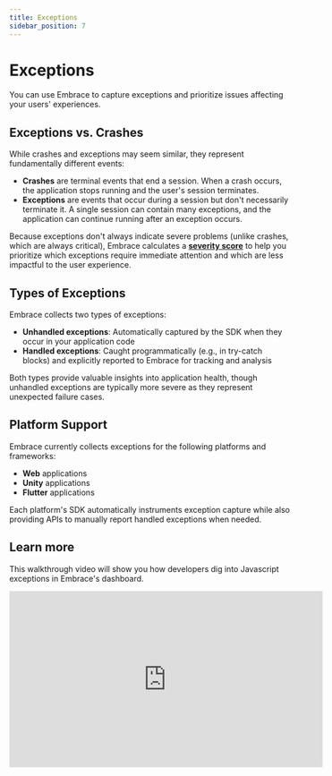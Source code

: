 ```yaml
---
title: Exceptions
sidebar_position: 7
---
```


# Exceptions

You can use Embrace to capture exceptions and prioritize issues affecting your users' experiences.

## Exceptions vs. Crashes

While crashes and exceptions may seem similar, they represent fundamentally different events:

- **Crashes** are terminal events that end a session. When a crash occurs, the application stops running and the user's
  session terminates.
- **Exceptions** are events that occur during a session but don't necessarily terminate it. A single session can contain
  many exceptions, and the application can continue running after an exception occurs.

Because exceptions don't always indicate severe problems (unlike crashes, which are always critical), Embrace calculates
a [**severity score**](./severity-score.md) to help you prioritize which exceptions require immediate attention and
which are less impactful to the user experience.

## Types of Exceptions

Embrace collects two types of exceptions:

- **Unhandled exceptions**: Automatically captured by the SDK when they occur in your application code
- **Handled exceptions**: Caught programmatically (e.g., in try-catch blocks) and explicitly reported to Embrace for
  tracking and analysis

Both types provide valuable insights into application health, though unhandled exceptions are typically more severe
as they represent unexpected failure cases.

## Platform Support

Embrace currently collects exceptions for the following platforms and frameworks:

- **Web** applications
- **Unity** applications
- **Flutter** applications

Each platform's SDK automatically instruments exception capture while also providing APIs to manually report handled
exceptions when needed.

## Learn more

This walkthrough video will show you how developers dig into Javascript exceptions in Embrace's dashboard.

<div>
    <iframe width="560" height="315" src="https://www.youtube.com/embed/Slhx5ByO-l0" title="YouTube video player" frameborder="0" allow="accelerometer; autoplay; clipboard-write; encrypted-media; gyroscope; picture-in-picture; web-share" referrerpolicy="strict-origin-when-cross-origin" allowfullscreen></iframe>
</div>
